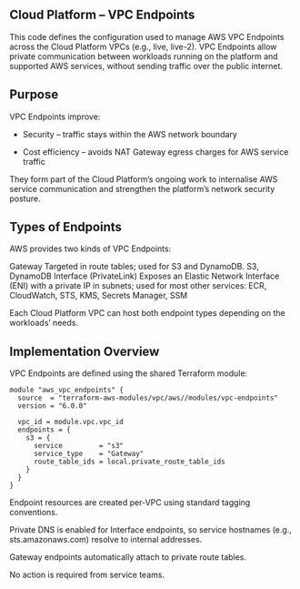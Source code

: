 ## Cloud Platform – VPC Endpoints

This code defines the configuration used to manage AWS VPC Endpoints across the Cloud Platform VPCs (e.g., live, live-2).
VPC Endpoints allow private communication between workloads running on the platform and supported AWS services, without sending traffic over the public internet.

## Purpose

VPC Endpoints improve:

- Security – traffic stays within the AWS network boundary

- Cost efficiency – avoids NAT Gateway egress charges for AWS service traffic

They form part of the Cloud Platform’s ongoing work to internalise AWS service communication and strengthen the platform’s network security posture.

## Types of Endpoints

AWS provides two kinds of VPC Endpoints:

Gateway Targeted in route tables; used for S3 and DynamoDB. S3, DynamoDB
Interface (PrivateLink) Exposes an Elastic Network Interface (ENI) with a private IP in subnets; used for most other services: ECR, CloudWatch, STS, KMS, Secrets Manager, SSM

Each Cloud Platform VPC can host both endpoint types depending on the workloads’ needs.

## Implementation Overview

VPC Endpoints are defined using the shared Terraform module:

```
module "aws_vpc_endpoints" {
  source  = "terraform-aws-modules/vpc/aws//modules/vpc-endpoints"
  version = "6.0.0"

  vpc_id = module.vpc.vpc_id
  endpoints = {
    s3 = {
      service         = "s3"
      service_type    = "Gateway"
      route_table_ids = local.private_route_table_ids
    }
  }
}
```

Endpoint resources are created per-VPC using standard tagging conventions.

Private DNS is enabled for Interface endpoints, so service hostnames (e.g., sts.amazonaws.com) resolve to internal addresses.

Gateway endpoints automatically attach to private route tables.

No action is required from service teams.
